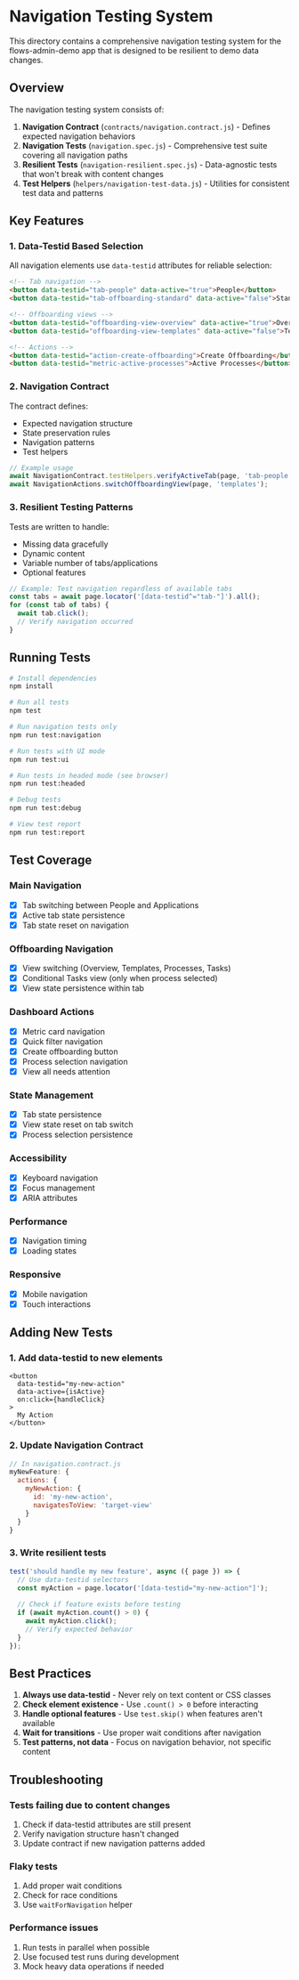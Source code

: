 # Navigation Testing System

This directory contains a comprehensive navigation testing system for the flows-admin-demo app that is designed to be resilient to demo data changes.

## Overview

The navigation testing system consists of:

1. **Navigation Contract** (`contracts/navigation.contract.js`) - Defines expected navigation behaviors
2. **Navigation Tests** (`navigation.spec.js`) - Comprehensive test suite covering all navigation paths
3. **Resilient Tests** (`navigation-resilient.spec.js`) - Data-agnostic tests that won't break with content changes
4. **Test Helpers** (`helpers/navigation-test-data.js`) - Utilities for consistent test data and patterns

## Key Features

### 1. Data-Testid Based Selection

All navigation elements use `data-testid` attributes for reliable selection:

```html
<!-- Tab navigation -->
<button data-testid="tab-people" data-active="true">People</button>
<button data-testid="tab-offboarding-standard" data-active="false">Standard Offboarding</button>

<!-- Offboarding views -->
<button data-testid="offboarding-view-overview" data-active="true">Overview</button>
<button data-testid="offboarding-view-templates" data-active="false">Templates</button>

<!-- Actions -->
<button data-testid="action-create-offboarding">Create Offboarding</button>
<button data-testid="metric-active-processes">Active Processes</button>
```

### 2. Navigation Contract

The contract defines:
- Expected navigation structure
- State preservation rules
- Navigation patterns
- Test helpers

```javascript
// Example usage
await NavigationContract.testHelpers.verifyActiveTab(page, 'tab-people');
await NavigationActions.switchOffboardingView(page, 'templates');
```

### 3. Resilient Testing Patterns

Tests are written to handle:
- Missing data gracefully
- Dynamic content
- Variable number of tabs/applications
- Optional features

```javascript
// Example: Test navigation regardless of available tabs
const tabs = await page.locator('[data-testid^="tab-"]').all();
for (const tab of tabs) {
  await tab.click();
  // Verify navigation occurred
}
```

## Running Tests

```bash
# Install dependencies
npm install

# Run all tests
npm test

# Run navigation tests only
npm run test:navigation

# Run tests with UI mode
npm run test:ui

# Run tests in headed mode (see browser)
npm run test:headed

# Debug tests
npm run test:debug

# View test report
npm run test:report
```

## Test Coverage

### Main Navigation
- [x] Tab switching between People and Applications
- [x] Active tab state persistence
- [x] Tab state reset on navigation

### Offboarding Navigation
- [x] View switching (Overview, Templates, Processes, Tasks)
- [x] Conditional Tasks view (only when process selected)
- [x] View state persistence within tab

### Dashboard Actions
- [x] Metric card navigation
- [x] Quick filter navigation
- [x] Create offboarding button
- [x] Process selection navigation
- [x] View all needs attention

### State Management
- [x] Tab state persistence
- [x] View state reset on tab switch
- [x] Process selection persistence

### Accessibility
- [x] Keyboard navigation
- [x] Focus management
- [x] ARIA attributes

### Performance
- [x] Navigation timing
- [x] Loading states

### Responsive
- [x] Mobile navigation
- [x] Touch interactions

## Adding New Tests

### 1. Add data-testid to new elements

```svelte
<button 
  data-testid="my-new-action"
  data-active={isActive}
  on:click={handleClick}
>
  My Action
</button>
```

### 2. Update Navigation Contract

```javascript
// In navigation.contract.js
myNewFeature: {
  actions: {
    myNewAction: {
      id: 'my-new-action',
      navigatesToView: 'target-view'
    }
  }
}
```

### 3. Write resilient tests

```javascript
test('should handle my new feature', async ({ page }) => {
  // Use data-testid selectors
  const myAction = page.locator('[data-testid="my-new-action"]');
  
  // Check if feature exists before testing
  if (await myAction.count() > 0) {
    await myAction.click();
    // Verify expected behavior
  }
});
```

## Best Practices

1. **Always use data-testid** - Never rely on text content or CSS classes
2. **Check element existence** - Use `.count() > 0` before interacting
3. **Handle optional features** - Use `test.skip()` when features aren't available
4. **Wait for transitions** - Use proper wait conditions after navigation
5. **Test patterns, not data** - Focus on navigation behavior, not specific content

## Troubleshooting

### Tests failing due to content changes

1. Check if data-testid attributes are still present
2. Verify navigation structure hasn't changed
3. Update contract if new navigation patterns added

### Flaky tests

1. Add proper wait conditions
2. Check for race conditions
3. Use `waitForNavigation` helper

### Performance issues

1. Run tests in parallel when possible
2. Use focused test runs during development
3. Mock heavy data operations if needed
